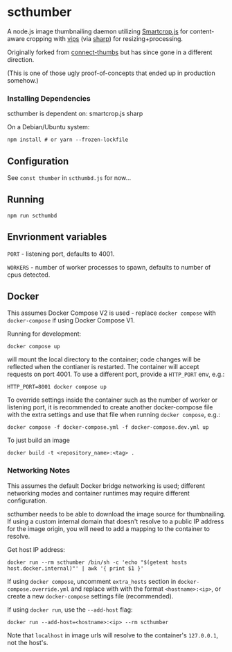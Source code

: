 # scthumber

A node.js image thumbnailing daemon utilizing [Smartcrop.js](https://github.com/jwagner/smartcrop.js/) for content-aware cropping with [vips](http://www.vips.ecs.soton.ac.uk/) (via [sharp](https://github.com/lovell/sharp)) for resizing+processing.

Originally forked from [connect-thumbs](https://github.com/inadarei/connect-thumbs) but has since gone in a different direction.

(This is one of those ugly proof-of-concepts that ended up in production somehow.)

### Installing Dependencies

scthumber is dependent on:
smartcrop.js
sharp

On a Debian/Ubuntu system:
```
npm install # or yarn --frozen-lockfile
```

## Configuration
See `const thumber` in `scthumbd.js` for now...

## Running
```
npm run scthumbd
```


## Envrionment variables

`PORT` - listening port, defaults to 4001.

`WORKERS` - number of worker processes to spawn, defaults to number of cpus detected.


## Docker

This assumes Docker Compose V2 is used - replace `docker compose` with `docker-compose` if using Docker Compose V1.

Running for development:
```
docker compose up
```
will mount the local directory to the container; code changes will be reflected when the contianer is restarted.
The container will accept requests on port 4001. To use a different port, provide a `HTTP_PORT` env, e.g.:

```
HTTP_PORT=8001 docker compose up
```

To override settings inside the container such as the number of worker or listening port, it is recommended to create another docker-compose file with the extra settings and use that file when running `docker compose`, e.g.:

```
docker compose -f docker-compose.yml -f docker-compose.dev.yml up
```


To just build an image
```
docker build -t <repository_name>:<tag> .
```

### Networking Notes

This assumes the default Docker bridge networking is used; different networking modes and container runtimes may require different configuration.

scthumber needs to be able to download the image source for thumbnailing.
If using a custom internal domain that doesn't resolve to a public IP address for the image origin, you will need to add a mapping to the container to resolve.

Get host IP address:
```
docker run --rm scthumber /bin/sh -c 'echo "$(getent hosts host.docker.internal)"' | awk '{ print $1 }'
```

If using `docker compose`, uncomment `extra_hosts` section in `docker-compose.override.yml` and replace with with the format `<hostname>:<ip>`, or create a new `docker-compose` settings file (recommended).

If using `docker run`, use the `--add-host` flag:
```
docker run --add-host=<hostname>:<ip> --rm scthumber
```

Note that `localhost` in image urls will resolve to the container's `127.0.0.1`, not the host's.
